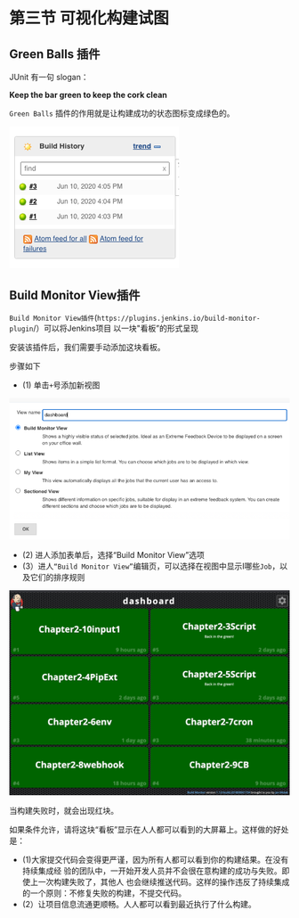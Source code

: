 # 第三节 可视化构建试图

## Green Balls 插件

JUnit 有一句 slogan： 

**Keep the bar green to keep the cork clean**

`Green Balls` 插件的作用就是让构建成功的状态图标变成绿色的。 

![Alt Image Text](images/chp1_3_1.png "Body image")

## Build Monitor View插件

`Build Monitor View插件`(`https://plugins.jenkins.io/build-monitor-plugin`/）可以将Jenkins项目 以一块"看板”的形式呈现 

安装该插件后，我们需要手动添加这块看板。

步骤如下 

* (1) 单击`+`号添加新视图

![Alt Image Text](images/chp1_3_2.png "Body image")

* (2) 进人添加表单后，选择“Build Monitor View”选项
* (3）进人`“Build Monitor View”`编辑页，可以选择在视图中显示I哪些`Job`，以及它们的排序规则


![Alt Image Text](images/chp1_3_3.png "Body image")

当构建失败时，就会出现红块。 

如果条件允许，请将这块“看板”显示在人人都可以看到的大屏幕上。这样做的好处是： 

* (1)大家提交代码会变得更严谨，因为所有人都可以看到你的构建结果。在没有持续集成经 验的团队中，一开始开发人员并不会很在意构建的成功与失败。即使上一次构建失败了，其他人 也会继续推送代码。这样的操作违反了持续集成的一个原则：不修复失败的构建，不提交代码。 
* (2）让项目信息流通更顺畅。人人都可以看到最近执行了什么构建。 

